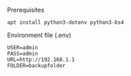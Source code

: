 Prerequisites

    apt install python3-dotenv python3-bs4

Environment file (.env)
```
USER=admin
PASS=admin
URL=http://192.168.1.1
FOLDER=backupfolder
```
